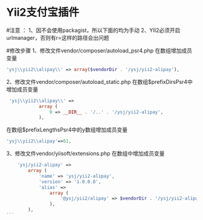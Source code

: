 # Yii2支付宝插件

#注意 ：
1、因不会使用packagist，所以下面的均为手动
2、YII2必须开启urlmanager，否则有r=这样的路径会出问题

#修改步骤
1、修改文件vendor/composer/autoload_psr4.php
在数组增加成员变量
```php
'ysj\\yii2\\alipay\\' => array($vendorDir . '/ysj/yii2-alipay'),
```
2、修改文件vendor/composer/autoload_static.php
在数组$prefixDirsPsr4中增加成员变量
```php
 'ysj\\yii2\\alipay\\' =>
            array (
                0 => __DIR__ . '/..' . '/ysj/yii2-alipay',
            ),
```
在数组$prefixLengthsPsr4中的y数组增加成员变量
```php
'ysj\\yii2\\alipay'=>61,
```
3、修改文件vendor/yiisoft/extensions.php
在数组中增加成员变量
````php
    'ysj/yii2-alipay' =>
        array (
            'name' => 'ysj/yii2-alipay',
            'version' => '1.0.0.0',
            'alias' =>
                array (
                    '@ysj/yii2/alipay' => $vendorDir . '/ysj/yii2-alipay',
                ),
        ),
```